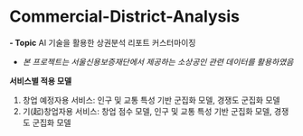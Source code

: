 # Commercial-District-Analysis
**- Topic**
AI 기술을 활용한 상권분석 리포트 커스터마이징

* *본 프로젝트는 서울신용보증재단에서 제공하는 소상공인 관련 데이터를 활용하였음*

**서비스별 적용 모델**
1. 창업 예정자용 서비스: 인구 및 교통 특성 기반 군집화 모델, 경쟁도 군집화 모델
2. 기(起)창업자용 서비스: 창업 점수 모델, 인구 및 교통 특성 기반 군집화 모델, 경쟁도 군집화 모델
